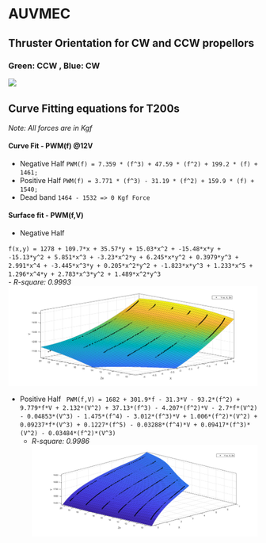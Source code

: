 # AUVMEC
## Thruster Orientation for CW and CCW propellors
### Green: CCW , Blue: CW

![](https://www.ardusub.com/images/vectored-frame.png)

## Curve Fitting equations for T200s
*Note: All forces are in Kgf*

#### Curve Fit - PWM(f) @12V
- Negative Half
`PWM(f) = 7.359 * (f^3) + 47.59 * (f^2) + 199.2 * (f) + 1461;`
- Positive Half
`PWM(f) = 3.771 * (f^3) - 31.19 * (f^2) + 159.9 * (f) + 1540;`
- Dead band
`1464 - 1532 => 0 Kgf Force`

#### Surface fit - PWM(f,V)
- Negative Half

` f(x,y) = 1278 + 109.7*x + 35.57*y + 15.03*x^2 + -15.48*x*y + -15.13*y^2 + 5.851*x^3 + -3.23*x^2*y + 6.245*x*y^2 + 0.3979*y^3 + 2.991*x^4 + -3.445*x^3*y + 0.205*x^2*y^2 + -1.823*x*y^3 + 1.233*x^5 + 1.296*x^4*y + 2.783*x^3*y^2 + 1.489*x^2*y^3 `    
    - *R-square: 0.9993*
    ![SurfaceFit](images/negHalf.png)
- Positive Half
`  PWM(f,V) = 1682 + 301.9*f - 31.3*V - 93.2*(f^2) + 9.779*f*V + 2.132*(V^2) + 37.13*(f^3) - 4.207*(f^2)*V - 2.7*f*(V^2) - 0.04853*(V^3) - 1.475*(f^4) - 3.012*(f^3)*V + 1.006*(f^2)*(V^2) + 0.09237*f*(V^3) + 0.1227*(f^5) - 0.03288*(f^4)*V + 0.09417*(f^3)*(V^2) - 0.03484*(f^2)*(V^3) `
    - *R-square: 0.9986*
    ![SurfaceFit](images/posHalf.png)
